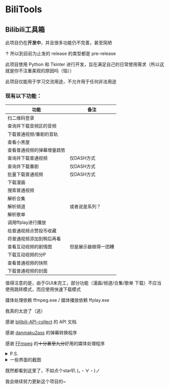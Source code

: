 # BiliTools

## Bilibili工具箱

此项目仍在**开发中**，并且很多功能仍不完善，甚至简陋

↑ 所以到目前为止发的 release 的类型都是 pre-release

此项目使用 Python 和 Tkinter 进行开发，旨在满足自己的日常使用需求（所以这就是你不注重美观的原因吗（恼））

此项目仅能用于学习交流用途，不允许用于任何非法用途

### 现有以下功能：

功能 | 备注
------------ | -------------
扫二维码登录 | 
查询并下载音频区的音频 | 
下载普通视频/番剧的音轨 | 
查看小黑屋 | 
查看普通视频的弹幕增量趋势 | 
查询并下载普通视频 | 仅DASH方式
查询并下载番剧 | 仅DASH方式 
批量下载普通视频 | 仅DASH方式 
下载漫画 |  
搜索普通视频 |
解析合集 |
解析频道 | 或者说是系列？
解析歌单 | 
调用ffplay进行播放 | 
给普通视频点赞投币收藏 | 
将普通视频添加到稍后再看 | 
查看互动视频的剧情图 | 但是展示器做得一团糟 
下载互动视频的分P | 
查看普通视频的快照 |
下载普通视频的封面 |

值得注意的是，由于GUI未完工，部分功能（漫画/频道/合集/歌单 下载）不应当使用跳转模式，而应使用快速下载模式

媒体处理依赖 ffmpeg.exe / 媒体播放依赖 ffplay.exe

我真的太逊了（逃）

感谢 [bilibili-API-collect](https://github.com/SocialSisterYi/bilibili-API-collect) 的 API 文档

感谢 [danmaku2ass](https://github.com/m13253/danmaku2ass) 的弹幕转换程序

感谢 [FFmpeg](https://github.com/FFmpeg/FFmpeg) 的~~十分甚至九分~~好用的媒体处理程序

<details><summary>P.S. </summary>这个项目其实也有一段时间的历史了，算是我的练习作罢。但也正因为如此，一些代码已经堆成了shit山，再加上现在我进了大学的计算机系，得突破舒适区去细学别的语言了，这个项目可能不会更新得很频繁。但会保持在能用的程度，也就是说不会失效，因为这个程序我平时也在用ww</details>


<details><summary>一些界面的截图</summary>
  ![主窗口](https://raw.githubusercontent.com/NingmengLemon/BiliTools/main/images/main_window.png)
  ![视频窗口](https://raw.githubusercontent.com/NingmengLemon/BiliTools/main/images/video_window.png)
  ![音频窗口](https://raw.githubusercontent.com/NingmengLemon/BiliTools/main/images/audio_window.png)
  ![番剧&影视窗口](https://raw.githubusercontent.com/NingmengLemon/BiliTools/main/images/media_window.png)
  ![下载窗口](https://raw.githubusercontent.com/NingmengLemon/BiliTools/main/images/download_window.png)
  ![小黑屋窗口](https://raw.githubusercontent.com/NingmengLemon/BiliTools/main/images/blackroom_window.png)
</details>

既然都看到这里了，不如点个star叭 (。・∀・)ノ

我会继续努力更新这个项目的~
